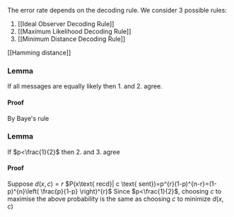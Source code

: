 The error rate depends on the decoding rule. We consider 3 possible rules:
1. [[Ideal Observer Decoding Rule]]
2. [[Maximum Likelihood Decoding Rule]]
3. [[Minimum Distance Decoding Rule]]

[[Hamming distance]]

### Lemma
If all messages are equally likely then 1. and 2. agree.
#### Proof
By Baye's rule

### Lemma
If $p<\frac{1}{2}$ then 2. and 3. agree
#### Proof
Suppose $d(x,c)=r$
$P(x\text{ recd}| c \text{ sent})=p^{r}(1-p)^{n-r}=(1-p)^{n}\left( \frac{p}{1-p} \right)^{r}$
Since $p<\frac{1}{2}$, choosing $c$ to maximise the above probability is the same as choosing $c$ to minimize $d(x,c)$



